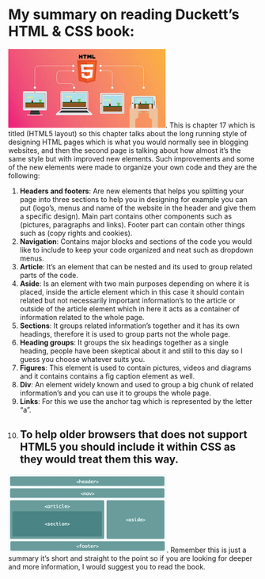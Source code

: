 # My summary on reading Duckett’s HTML & CSS book:
![An example of Figures tag](htt.jpg).
This is chapter 17 which is titled (HTML5 layout) so this chapter talks about the long running style of designing HTML pages which is what you would normally see in blogging websites, and then the second page is talking about how almost it’s the same style but with improved new elements.
Such improvements and some of the new elements were made to organize your own code and they are the following:
1.	**Headers and footers**: Are new elements that helps you splitting your page into three sections to help you in designing for example you can put (logo’s, menus and name of the website in the header and give them a specific design). Main part contains other components such as (pictures, paragraphs and links). Footer part can contain other things such as (copy rights and cookies).
2.	**Navigation**: Contains major blocks and sections of the code you would like to include to keep your code organized and neat such as dropdown menus.
3.	**Article**: It’s an element that can be nested and its used to group related parts of the code.
4.	**Aside**: Is an element with two main purposes depending on where it is placed, inside the article element which in this case it should contain related but not necessarily important information’s to the article or outside of the article element which in here it acts as a container of information related to the whole page.
5.	**Sections**: It groups related information’s together and it has its own headings, therefore it is used to group parts not the whole page.
6.	**Heading groups**: It groups the six headings together as a single heading, people have been skeptical about it and still to this day so I guess you choose whatever suits you.
7.	**Figures**: This element is used to contain pictures, videos and diagrams and it contains contains a fig caption element as well.  
8.	**Div**: An element widely known and used to group a big chunk of related information’s and you can use it to groups the whole page.
9.	**Links**: For this we use the anchor tag which is represented by the letter “a”.
10.	## To help older browsers that does not support HTML5 you should include it within CSS as they would treat them this way.
![An example of Headers and Footers](tags.png).
Remember this is just a summary it’s short and straight to the point so if you are looking for deeper and more information, I would suggest you to read the book.
